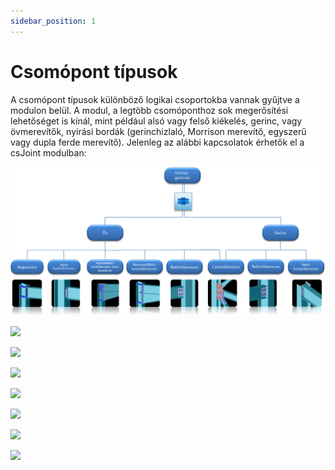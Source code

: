 ```yaml
---
sidebar_position: 1
---
```

# Csomópont típusok
<!-- wp:paragraph -->

A csomópont típusok különböző logikai csoportokba vannak gyűjtve a modulon belül. A modul, a legtöbb csomóponthoz sok megerősítési lehetőséget is kínál, mint például alsó vagy felső kiékelés, gerinc, vagy övmerevítők, nyírási bordák (gerinchizlaló, Morrison merevítő, egyszerű vagy dupla ferde merevítő). Jelenleg az alábbi kapcsolatok érhetők el a csJoint modulban:

<!-- /wp:paragraph -->

<!-- wp:image {"align":"center","id":38192,"width":768,"height":364,"sizeSlug":"large","linkDestination":"media"} -->

[![](./img/wp-content-uploads-2022-06-scr_csomop_tipusok_1-1024x485.png)](https://Consteelsoftware.com/wp-content/uploads/2022/06/scr_csomop_tipusok_1.png)

<!-- /wp:image -->

<!-- wp:image {"align":"center","id":38200,"width":313,"height":391,"sizeSlug":"full","linkDestination":"media"} -->

[![](https://Consteelsoftware.com/wp-content/uploads/2022/06/scr_csomop_tipusok_2.png)](./img/wp-content-uploads-2022-06-scr_csomop_tipusok_2.png)

<!-- /wp:image -->

<!-- wp:image {"align":"center","id":38208,"width":325,"height":356,"sizeSlug":"full","linkDestination":"media"} -->

[![](https://Consteelsoftware.com/wp-content/uploads/2022/06/scr_csomop_tipusok_3.png)](./img/wp-content-uploads-2022-06-scr_csomop_tipusok_3.png)

<!-- /wp:image -->

<!-- wp:image {"align":"center","id":38216,"width":803,"height":623,"sizeSlug":"full","linkDestination":"media"} -->

[![](https://Consteelsoftware.com/wp-content/uploads/2022/06/scr_csomop_tipusok_4.png)](./img/wp-content-uploads-2022-06-scr_csomop_tipusok_4.png)

<!-- /wp:image -->

<!-- wp:image {"align":"center","id":38232,"width":272,"height":401,"sizeSlug":"full","linkDestination":"media"} -->

[![](https://Consteelsoftware.com/wp-content/uploads/2022/06/scr_csomop_tipusok_6.png)](./img/wp-content-uploads-2022-06-scr_csomop_tipusok_6.png)

<!-- /wp:image -->

<!-- wp:image {"align":"center","id":38224,"width":357,"height":407,"sizeSlug":"full","linkDestination":"media"} -->

[![](https://Consteelsoftware.com/wp-content/uploads/2022/06/scr_csomop_tipusok_5.png)](./img/wp-content-uploads-2022-06-scr_csomop_tipusok_5.png)

<!-- /wp:image -->

<!-- wp:image {"align":"center","id":38240,"width":960,"height":464,"sizeSlug":"full","linkDestination":"media"} -->

[![](https://Consteelsoftware.com/wp-content/uploads/2022/06/scr_csomop_tipusok_7.png)](./img/wp-content-uploads-2022-06-scr_csomop_tipusok_7.png)

<!-- /wp:image -->

<!-- wp:image {"align":"center","id":38248,"width":655,"height":483,"sizeSlug":"full","linkDestination":"media"} -->

[![](https://Consteelsoftware.com/wp-content/uploads/2022/06/scr_csomop_tipusok_8.png)](./img/wp-content-uploads-2022-06-scr_csomop_tipusok_8.png)

<!-- /wp:image -->
